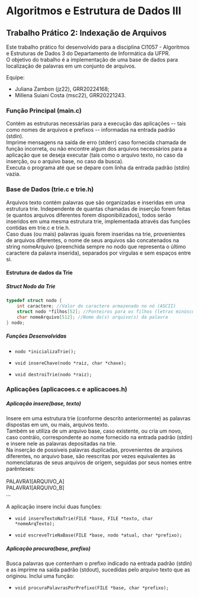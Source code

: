 # Algoritmos e Estrutura de Dados III

## Trabalho Prático 2: Indexação de Arquivos
Este trabalho prático foi desenvolvido para a disciplina CI1057 - Algoritmos e Estruturas de Dados 3 do Departamento de Informática da UFPR. <br>
O objetivo do trabalho é a implementação de uma base de dados para localização de palavras em um conjunto de arquivos.

Equipe: 
- Juliana Zambon (jz22), GRR20224168;
- Millena Suiani Costa (msc22), GRR20221243.

### Função Principal (main.c)
Contém as estruturas necessárias para a execução das aplicações -- tais como nomes de arquivos e prefixos -- informadas na entrada padrão (stdin).<br>
Imprime mensagens na saída de erro (stderr) caso fornecida chamada de função incorreta, ou não encontre algum dos arquivos necessários para a aplicação que se deseja executar (tais como o arquivo texto, no caso da inserção, ou o arquivo base, no caso da busca).<br>
Executa o programa até que se depare com linha da entrada padrão (stdin) vazia.

### Base de Dados (trie.c e trie.h)
Arquivos texto contém palavras que são organizadas e inseridas em uma estrutura trie. Independente de quantas chamadas de inserção forem feitas (e quantos arquivos diferentes forem disponibilizados), todos serão inseridos em uma mesma estrutura trie, implementada através das funções contidas em trie.c e trie.h.<br>
Caso duas (ou mais) palavras iguais forem inseridas na trie, provenientes de arquivos diferentes, o nome de seus arquivos são concatenados na string nomeArquivo (preenchida sempre no nodo que representa o último caractere da palavra inserida), separados por vírgulas e sem espaços entre si.

#### Estrutura de dados da Trie

##### Struct Nodo da Trie

```c
typedef struct nodo {
    int caractere; //Valor do caractere armazenado no nó (ASCII)
    struct nodo *filhos[52]; //Ponteiros para os filhos (letras minúsculas e maiúsculas)
    char nomeArquivo[512]; //Nome do(s) arquivo(s) da palavra
} nodo;
```

##### Funções Desenvolvidas

- `nodo *inicializaTrie();`

- `void insereChave(nodo *raiz, char *chave);`

- `void destroiTrie(nodo *raiz);`

### Aplicações (aplicacoes.c e aplicacoes.h)

##### Aplicação insere(base, texto) 

Insere em uma estrutura trie (conforme descrito anteriormente) as palavras dispostas em um, ou mais, arquivos texto.<br>
Também se utiliza de um arquivo base, caso existente, ou cria um novo, caso contráio, correspondente ao nome fornecido na entrada padrão (stdin) e insere nele as palavras depositadas na trie.<br>
Na inserção de possíveis palavras duplicadas, provenientes de arquivos diferentes, no arquivo base, são reescritas por vezes equivalentes às nomenclaturas de seus arquivos de origem, seguidas por seus nomes entre parênteses:<br><br>PALAVRA1[ARQUIVO_A]<br>PALAVRA1[ARQUIVO_B]<br>...<br><br>
A aplicação insere inclui duas funções:

- `void insereTextoNaTrie(FILE *base, FILE *texto, char *nomeArqTexto);`
 
- `void escreveTrieNaBase(FILE *base, nodo *atual, char *prefixo);`

##### Aplicação procura(base, prefixo) 

Busca palavras que contenham o prefixo indicado na entrada padrão (stdin) e as imprime na saída padrão (stdout), sucedidas pelo arquivo texto que as originou. Inclui uma função: 

- `void procuraPalavrasPorPrefixo(FILE *base, char *prefixo);`